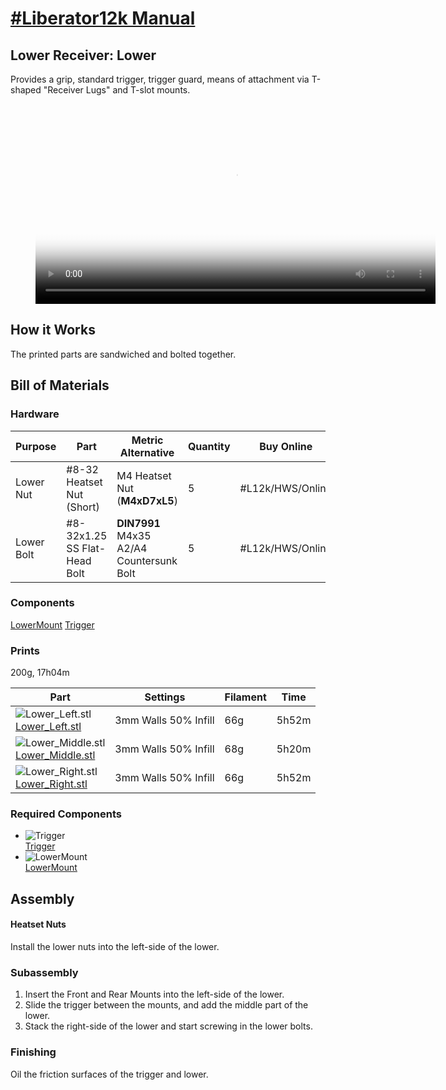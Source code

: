 # [\#Liberator12k Manual](../../README.md)

## Lower Receiver: Lower

Provides a grip, standard trigger, trigger guard, means of attachment via T-shaped "Receiver Lugs" and T-slot mounts.
<!-- blank line -->
<figure class="video_container">
  <video width="640" loop="true" preload="auto" controls="false" allowfullscreen="true" poster="Lower.png">
    <source src="Lower.mp4" type="video/mp4">
  </video>
</figure>
<!-- blank line -->

## How it Works

The printed parts are sandwiched and bolted together.

## Bill of Materials

### Hardware

| Purpose    | Part                         | Metric Alternative                       | Quantity | Buy Online       |
|------------|------------------------------|------------------------------------------|----------|------------------|
| Lower Nut  | #8-32 Heatset Nut (Short)    | M4 Heatset Nut (**M4xD7xL5**)            | 5        | #L12k/HWS/Online |
| Lower Bolt | #8-32x1.25 SS Flat-Head Bolt | **DIN7991** M4x35 A2/A4 Countersunk Bolt | 5        | #L12k/HWS/Online |

### Components

[LowerMount](LowerMount.md)
[Trigger](Trigger.md)

### Prints

200g, 17h04m

| Part                                                                                | Settings             | Filament | Time   |
|-------------------------------------------------------------------------------------|----------------------|----------|--------|
| ![Lower_Left.stl](Lower_Left_thumb.png)<br>[Lower_Left.stl](Lower_Left.stl)         | 3mm Walls 50% Infill | 66g      | 5h52m  |
| ![Lower_Middle.stl](Lower_Middle_thumb.png)<br>[Lower_Middle.stl](Lower_Middle.stl) | 3mm Walls 50% Infill | 68g      | 5h20m  |
| ![Lower_Right.stl](Lower_Right_thumb.png)<br>[Lower_Right.stl](Lower_Right.stl)     | 3mm Walls 50% Infill | 66g      | 5h52m  |

### Required Components

* ![Trigger](Trigger_thumb.png)<br>[Trigger](Trigger.md)
* ![LowerMount](LowerMount_thumb.png)<br>[LowerMount](LowerMount.md)

## Assembly

#### Heatset Nuts

Install the lower nuts into the left-side of the lower.

### Subassembly

1. Insert the Front and Rear Mounts into the left-side of the lower.
2. Slide the trigger between the mounts, and add the middle part of the lower.
3. Stack the right-side of the lower and start screwing in the lower bolts.

### Finishing

Oil the friction surfaces of the trigger and lower.